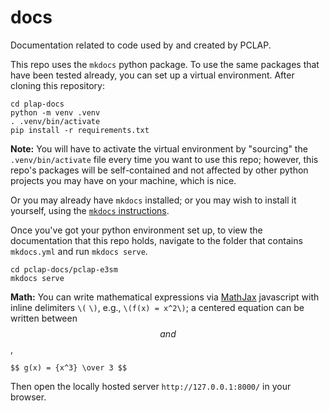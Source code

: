 # docs
Documentation related to code used by and created by PCLAP.

This repo uses the `mkdocs` python package.  To use the same packages that have been tested already, you can set up a virtual environment.   After cloning this repository:

```
cd plap-docs
python -m venv .venv
. .venv/bin/activate
pip install -r requirements.txt
```

**Note:** You will have to activate the virtual environment by "sourcing" the `.venv/bin/activate` file every time you want to use this repo; however, this repo's packages will be self-contained and not affected by other python projects you may have on your machine, which is nice.  

Or you may already have `mkdocs` installed; or you may wish to install it yourself, using the [`mkdocs` instructions](https://www.mkdocs.org/getting-started/).

Once you've got your python environment set up, to view the documentation that this repo holds, navigate to the folder that contains `mkdocs.yml` and run `mkdocs serve`.

```
cd pclap-docs/pclap-e3sm
mkdocs serve
```

**Math:** You can write mathematical expressions via [MathJax](https://docs.mathjax.org/en/latest/) javascript with inline delimiters `\(` `\)`, e.g., `\(f(x) = x^2\)`; a centered equation can be written between $$ and $$,

```
$$ g(x) = {x^3} \over 3 $$
```

Then open the locally hosted server `http://127.0.0.1:8000/` in your browser.
